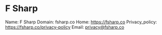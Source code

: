 
# F Sharp

Name: F Sharp
Domain: fsharp.co
Home: https://fsharp.co
Privacy_policy: https://fsharp.co/privacy-policy
Email: privacy@fsharp.co
